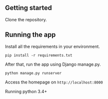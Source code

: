## Getting started

Clone the repository.

## Running the app

Install all the requirements in your environment.

`pip install -r requirements.txt`

After that, run the app using Django manage.py.

`python manage.py runserver`

Access the homepage on `http://localhost:8000`

Running python 3.4+
